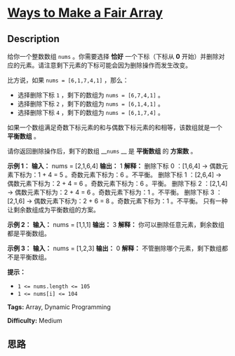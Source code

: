 # [Ways to Make a Fair Array][title]

## Description

给你一个整数数组 `nums` 。你需要选择 **恰好** 一个下标（下标从 **0**
开始）并删除对应的元素。请注意剩下元素的下标可能会因为删除操作而发生改变。

比方说，如果 `nums = [6,1,7,4,1]` ，那么：

  * 选择删除下标 `1` ，剩下的数组为 `nums = [6,7,4,1]` 。
  * 选择删除下标 `2` ，剩下的数组为 `nums = [6,1,4,1]` 。
  * 选择删除下标 `4` ，剩下的数组为 `nums = [6,1,7,4]` 。

如果一个数组满足奇数下标元素的和与偶数下标元素的和相等，该数组就是一个 **平衡数组** 。

请你返回删除操作后，剩下的数组 __`nums` __ 是 **平衡数组** 的 **方案数** 。

**示例 1：**
            **输入：** nums = [2,1,6,4]    **输出：** 1    **解释：**    删除下标 0 ：[1,6,4] -> 偶数元素下标为：1 + 4 = 5 。奇数元素下标为：6 。不平衡。    删除下标 1 ：[2,6,4] -> 偶数元素下标为：2 + 4 = 6 。奇数元素下标为：6 。平衡。    删除下标 2 ：[2,1,4] -> 偶数元素下标为：2 + 4 = 6 。奇数元素下标为：1 。不平衡。    删除下标 3 ：[2,1,6] -> 偶数元素下标为：2 + 6 = 8 。奇数元素下标为：1 。不平衡。    只有一种让剩余数组成为平衡数组的方案。    

**示例 2：**
            **输入：** nums = [1,1,1]    **输出：** 3    **解释：** 你可以删除任意元素，剩余数组都是平衡数组。    

**示例 3：**
            **输入：** nums = [1,2,3]    **输出：** 0    **解释：** 不管删除哪个元素，剩下数组都不是平衡数组。    

**提示：**

  * `1 <= nums.length <= 105`
  * `1 <= nums[i] <= 104`


**Tags:** Array, Dynamic Programming

**Difficulty:** Medium

## 思路

[title]: https://leetcode-cn.com/problems/ways-to-make-a-fair-array
